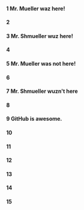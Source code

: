 #### 1 Mr. Mueller waz here!
#### 2
#### 3 Mr. Shmueller wuz here!
#### 4
#### 5 Mr. Mueller was not here!
#### 6
#### 7 Mr. Shmueller wuzn't here
#### 8
#### 9 GitHub is awesome.
#### 10
#### 11
#### 12
#### 13
#### 14
#### 15